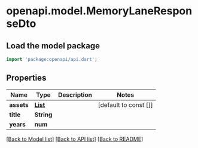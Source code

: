 # openapi.model.MemoryLaneResponseDto

## Load the model package
```dart
import 'package:openapi/api.dart';
```

## Properties
Name | Type | Description | Notes
------------ | ------------- | ------------- | -------------
**assets** | [**List<AssetResponseDto>**](AssetResponseDto.md) |  | [default to const []]
**title** | **String** |  | 
**years** | **num** |  | 

[[Back to Model list]](../README.md#documentation-for-models) [[Back to API list]](../README.md#documentation-for-api-endpoints) [[Back to README]](../README.md)


